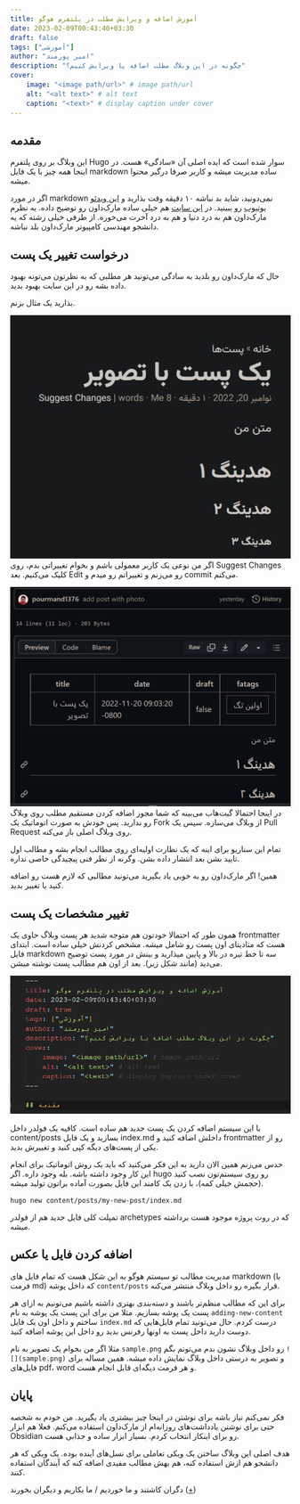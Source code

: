```yaml
---
title: آموزش اضافه و ویرایش مطلب در پلتفرم هوگو
date: 2023-02-09T00:43:40+03:30
draft: false
tags: ["آموزشی"]
author: "امیر پورمند"
description: "چگونه در این وبلاگ مطلب اضافه یا ویرایش کنیم؟"
cover:
    image: "<image path/url>" # image path/url
    alt: "<alt text>" # alt text
    caption: "<text>" # display caption under cover
---
```


## مقدمه

این وبلاگ بر روی پلتفرم Hugo سوار شده است که ایده اصلی آن «سادگی» هست. در اینجا همه چیز با یک فایل markdown ساده مدیریت میشه و کاربر صرفا درگیر محتوا میشه. 

اگر در مورد markdown نمی‌دونید، شاید بد نباشه ۱۰ دقیقه وقت بذارید و [این ویدئو یوتیوب](https://www.youtube.com/watch?v=2JE66WFpaII) رو ببینید. در [این سایت](https://www.markdownguide.org/basic-syntax/) هم خیلی ساده مارک‌داون رو توضیح داده. به نظرم مارک‌داون هم به درد دنیا و هم به درد آخرت می‌خوره. از طرفی خیلی زشته که یه دانشجو مهندسی کامپیوتر مارک‌داون بلد نباشه. 

## درخواست تغییر یک پست

حال که مارک‌داون رو بلدید به سادگی می‌تونید هر مطلبی که به نظرتون می‌تونه بهبود داده بشه رو در این سایت بهبود بدید. 

بذارید یک مثال بزنم. 

![](change-a-post.jpg)
اگر من نوعی یک کاربر معمولی باشم و بخوام تغییراتی بدم، روی Suggest Changes کلیک می‌کنیم. بعد Edit رو می‌زنم و تغییراتم رو میدم و commit می‌کنم. 

![](github-post-info.png)
در اینجا احتمالا گیت‌هاب می‌بینه که شما مجوز اضافه کردن مستقیم مطلب روی وبلاگ رو ندارید. پس خودش به صورت اتوماتیک یک Fork از وبلاگ می‌سازه. سپس یک Pull Request روی وبلاگ اصلی باز می‌کنه. 

تمام این سناریو برای اینه که یک نظارت اولیه‌ای روی مطالب انجام بشه و مطالب اول تایید بشن بعد انتشار داده بشن. وگرنه از نظر فنی پیچیدگی خاصی نداره. 

همین! اگر مارک‌داون رو به خوبی یاد بگیرید می‌تونید مطالبی که لازم هست رو اضافه کنید یا تغییر بدید. 

## تغییر مشخصات یک پست
همون طور که احتمالا خودتون هم متوجه شدید هر پست وبلاگ حاوی یک frontmatter هست که متادیتای اون پست رو شامل میشه. مشخص کردنش خیلی ساده است. ابتدای فایل markdown سه تا خط تیره در بالا و پایین میذارید و بینش در مورد پست توضیح می‌دید (مانند شکل زیر). بعد از اون هم مطالب پست نوشته میشن. 

![](frontmatter.png)

با این سیستم اضافه کردن یک پست جدید هم ساده است. کافیه یک فولدر داخل content/posts بسازید و یک فایل index.md داخلش اضافه کنید و frontmatter رو از یکی از پست‌های دیگه کپی کنید و تغییرش بدید. 

حدس می‌زنم همین الان دارید به این فکر می‌کنید که باید یک روش اتوماتیک برای انجام این کار وجود داشته باشه. بله وجود داره. اگر hugo رو روی سیستم‌تون نصب کنید (حجمش خیلی کمه)، با زدن یک کامند این فایل بصورت آماده براتون تولید میشه. 

```
hugo new content/posts/my-new-post/index.md
```

تمپلت کلی فایل جدید هم از فولدر archetypes که در روت پروژه موجود هست برداشته میشه. 

## اضافه کردن فایل یا عکس
مدیریت مطالب تو سیستم هوگو به این شکل هست که تمام فایل های markdown (با فرمت md) که داخل پوشه `content/posts` قرار بگیره رو داخل وبلاگ منتشر می‌کنه. 

برای این که مطالب منظم‌تر باشند و دسته‌بندی بهتری داشته باشیم می‌تونیم به ازای هر پست یک پوشه بسازیم. مثلا من برای این پست یک پوشه به نام `adding-new-content` ساختم و داخل اون یک فایل `index.md` درست کردم. حال می‌تونید تمام فایل‌هایی که دوست دارید داخل پست به اونها رفرنس بدید رو داخل این پوشه اضافه کنید. 

مثلا اگر من بخوام یک تصویر به نام `sample.png` رو داخل وبلاگ نشون بدم می‌تونم بگم `![](sample.png)` و تصویر به درستی داخل وبلاگ نمایش داده میشه. همین مساله برای فایل‌های pdf، word و هر فرمت دیگه‌ای قابل انجام هست. 

## پایان
فکر نمی‌کنم نیاز باشه برای نوشتن در اینجا چیز بیشتری یاد بگیرید. من خودم به شخصه حتی برای نوشتن یادداشت‌های روزانه‌ام از مارک‌داون استفاده می‌کنم. فعلا هم ابزار Obsidian رو برای اینکار انتخاب کردم. بسیار ابزار ساده و جذابی هست. 

هدف اصلی این وبلاگ ساختن یک ویکی تعاملی برای نسل‌های آینده بوده. یک ویکی که هر دانشجو هم ازش استفاده کنه، هم بهش مطالب مفیدی اضافه کنه که آیندگان استفاده کنند. 

دگران کاشتند و ما خوردیم / ما بکاریم و دیگران بخورند ([+](https://ganjoor.net/bahar/4parebk/sh4))

